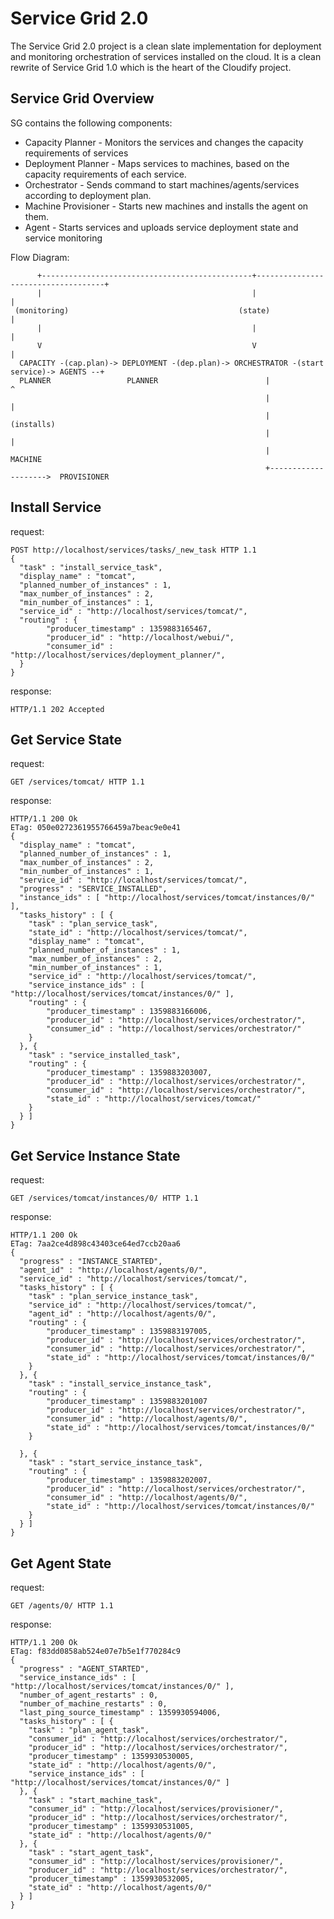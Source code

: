 Service Grid 2.0
================

The Service Grid 2.0 project is a clean slate implementation for deployment and monitoring orchestration of services installed on the cloud.
It is a clean rewrite of Service Grid 1.0 which is the heart of the Cloudify project.

Service Grid Overview
--------------------------------
SG contains the following components:

* Capacity Planner - Monitors the services and changes the capacity requirements of services
* Deployment Planner - Maps services to machines, based on the capacity requirements of each service.
* Orchestrator - Sends command to start machines/agents/services according to deployment plan.
* Machine Provisioner - Starts new machines and installs the agent on them.
* Agent - Starts services and uploads service deployment state and service monitoring


Flow Diagram:

          +-----------------------------------------------+------------------------------------+ 
          |                                               |                                    |
     (monitoring)                                      (state)                                 |
          |                                               |                                    |
          V                                               V                                    |
      CAPACITY -(cap.plan)-> DEPLOYMENT -(dep.plan)-> ORCHESTRATOR -(start service)-> AGENTS --+
      PLANNER                 PLANNER                        |                          ^
                                                             |                          |
                                                             |                      (installs)
                                                             |                          |
                                                             |                       MACHINE
                                                             +-------------------->  PROVISIONER

Install Service
---------------
request:

    POST http://localhost/services/tasks/_new_task HTTP 1.1
    {
      "task" : "install_service_task",
      "display_name" : "tomcat",
      "planned_number_of_instances" : 1,
      "max_number_of_instances" : 2,
      "min_number_of_instances" : 1,
	  "service_id" : "http://localhost/services/tomcat/",
      "routing" : {
            "producer_timestamp" : 1359883165467,
            "producer_id" : "http://localhost/webui/",
            "consumer_id" : "http://localhost/services/deployment_planner/",
      }
    }

response:

    HTTP/1.1 202 Accepted

Get Service State
-----------------
request:
    
    GET /services/tomcat/ HTTP 1.1

response:
    
    HTTP/1.1 200 Ok
    ETag: 050e0272361955766459a7beac9e0e41
    {
      "display_name" : "tomcat",
      "planned_number_of_instances" : 1,
      "max_number_of_instances" : 2,
      "min_number_of_instances" : 1,
      "service_id" : "http://localhost/services/tomcat/",
      "progress" : "SERVICE_INSTALLED",
      "instance_ids" : [ "http://localhost/services/tomcat/instances/0/" ],
      "tasks_history" : [ {
        "task" : "plan_service_task",
        "state_id" : "http://localhost/services/tomcat/",
        "display_name" : "tomcat",
        "planned_number_of_instances" : 1,
        "max_number_of_instances" : 2,
        "min_number_of_instances" : 1,
        "service_id" : "http://localhost/services/tomcat/",
        "service_instance_ids" : [ "http://localhost/services/tomcat/instances/0/" ],
        "routing" : {
            "producer_timestamp" : 1359883166006,
            "producer_id" : "http://localhost/services/orchestrator/",
            "consumer_id" : "http://localhost/services/orchestrator/"
        }
      }, {
        "task" : "service_installed_task",
        "routing" : {
            "producer_timestamp" : 1359883203007,
            "producer_id" : "http://localhost/services/orchestrator/",
            "consumer_id" : "http://localhost/services/orchestrator/",
            "state_id" : "http://localhost/services/tomcat/"
        }
      } ]
    }

Get Service Instance State
--------------------------
request:

    GET /services/tomcat/instances/0/ HTTP 1.1

response:

    HTTP/1.1 200 Ok
    ETag: 7aa2ce4d898c43403ce64ed7ccb20aa6
    {
      "progress" : "INSTANCE_STARTED",
      "agent_id" : "http://localhost/agents/0/",
      "service_id" : "http://localhost/services/tomcat/",
      "tasks_history" : [ {
        "task" : "plan_service_instance_task",
        "service_id" : "http://localhost/services/tomcat/",
        "agent_id" : "http://localhost/agents/0/",
        "routing" : {
            "producer_timestamp" : 1359883197005,
            "producer_id" : "http://localhost/services/orchestrator/",
            "consumer_id" : "http://localhost/services/orchestrator/",
            "state_id" : "http://localhost/services/tomcat/instances/0/"
        }
      }, {
        "task" : "install_service_instance_task",
        "routing" : {
            "producer_timestamp" : 1359883201007
            "producer_id" : "http://localhost/services/orchestrator/",
            "consumer_id" : "http://localhost/agents/0/",
            "state_id" : "http://localhost/services/tomcat/instances/0/"
        }
        
      }, {
        "task" : "start_service_instance_task",
		"routing" : {
        	"producer_timestamp" : 1359883202007,
			"producer_id" : "http://localhost/services/orchestrator/",
			"consumer_id" : "http://localhost/agents/0/",	
        	"state_id" : "http://localhost/services/tomcat/instances/0/"
		}
      } ]
    }

Get Agent State
---------------
request:

    GET /agents/0/ HTTP 1.1

response:

    HTTP/1.1 200 Ok
    ETag: f83dd0858ab524e07e7b5e1f770284c9
    {
      "progress" : "AGENT_STARTED",
      "service_instance_ids" : [ "http://localhost/services/tomcat/instances/0/" ],
      "number_of_agent_restarts" : 0,
      "number_of_machine_restarts" : 0,
      "last_ping_source_timestamp" : 1359930594006,
      "tasks_history" : [ {
        "task" : "plan_agent_task",
        "consumer_id" : "http://localhost/services/orchestrator/",
        "producer_id" : "http://localhost/services/orchestrator/",
        "producer_timestamp" : 1359930530005,
        "state_id" : "http://localhost/agents/0/",
        "service_instance_ids" : [ "http://localhost/services/tomcat/instances/0/" ]
      }, {
        "task" : "start_machine_task",
        "consumer_id" : "http://localhost/services/provisioner/",
        "producer_id" : "http://localhost/services/orchestrator/",
        "producer_timestamp" : 1359930531005,
        "state_id" : "http://localhost/agents/0/"
      }, {
        "task" : "start_agent_task",
        "consumer_id" : "http://localhost/services/provisioner/",
        "producer_id" : "http://localhost/services/orchestrator/",
        "producer_timestamp" : 1359930532005,
        "state_id" : "http://localhost/agents/0/"
      } ]
    }
